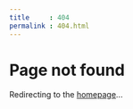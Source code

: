```yaml
---
title     : 404
permalink : 404.html
---
```



# Page not found

Redirecting to the [homepage](/)...

<script>
  // Go to homepage after 2 seconds.
  setTimeout(function()
  {
    window.location.replace(window.location.origin);
  }, 2000)
</script>